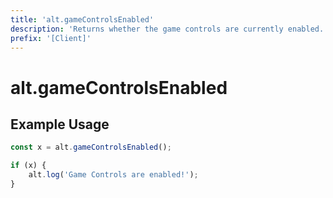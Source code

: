 ```yaml
---
title: 'alt.gameControlsEnabled'
description: 'Returns whether the game controls are currently enabled.'
prefix: '[Client]'
---
```


# alt.gameControlsEnabled

## Example Usage

```js
const x = alt.gameControlsEnabled();

if (x) {
    alt.log('Game Controls are enabled!');
}
```
